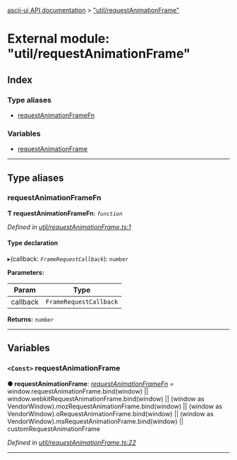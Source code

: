[ascii-ui API documentation](../README.md) > ["util/requestAnimationFrame"](../modules/_util_requestanimationframe_.md)

# External module: "util/requestAnimationFrame"

## Index

### Type aliases

* [requestAnimationFrameFn](_util_requestanimationframe_.md#requestanimationframefn)

### Variables

* [requestAnimationFrame](_util_requestanimationframe_.md#requestanimationframe)

---

## Type aliases

<a id="requestanimationframefn"></a>

###  requestAnimationFrameFn

**Ƭ requestAnimationFrameFn**: *`function`*

*Defined in [util/requestAnimationFrame.ts:1](https://github.com/danikaze/ascii-ui/blob/da18f7c/src/util/requestAnimationFrame.ts#L1)*

#### Type declaration
▸(callback: *`FrameRequestCallback`*): `number`

**Parameters:**

| Param | Type |
| ------ | ------ |
| callback | `FrameRequestCallback` |

**Returns:** `number`

___

## Variables

<a id="requestanimationframe"></a>

### `<Const>` requestAnimationFrame

**● requestAnimationFrame**: *[requestAnimationFrameFn](_util_requestanimationframe_.md#requestanimationframefn)* =  window.requestAnimationFrame.bind(window) ||
  window.webkitRequestAnimationFrame.bind(window) ||
  (window as VendorWindow).mozRequestAnimationFrame.bind(window) ||
  (window as VendorWindow).oRequestAnimationFrame.bind(window) ||
  (window as VendorWindow).msRequestAnimationFrame.bind(window) ||
  customRequestAnimationFrame

*Defined in [util/requestAnimationFrame.ts:22](https://github.com/danikaze/ascii-ui/blob/da18f7c/src/util/requestAnimationFrame.ts#L22)*

___

